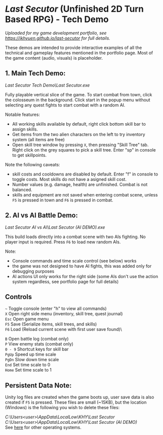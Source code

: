 # *Last Secutor* (Unfinished 2D Turn Based RPG) - Tech Demo
*Uploaded for my game development portfolio, see https://jkhyuen.github.io/last-secutor for full details.*

These demos are intended to provide interactive examples of all the technical and gameplay features mentioned in the portfolio page. Most of the game content (audio, visuals) is placeholder.

## 1. **Main Tech Demo**:
*Last Secutor Tech Demo\Last Secutor.exe*

Fully playable vertical slice of the game. To start combat from town, click the colosseum in the background. Click start in the popup menu without selecting any quest fights to start combat with a random AI. 

Notable features:
 - All working skills available by default, right click bottom skill bar to assign skills.
 - Get items from the two alien characters on the left to try inventory system (all items are free)
 - Open skill tree window by pressing ```X```, then pressing "Skill Tree" tab. Right click on the grey squares to pick a skill tree. Enter "sp" in console to get skillpoints.

Note the following caveats:
 - skill costs and cooldowns are disabled by default. Enter "f" in console to toggle costs. Most skills do not have a asigned skill cost.
 - Number values (e.g. damage, health) are unfinished. Combat is not balanced.
 - skills and equipment are not saved when entering combat scene, unless ```F5``` is pressed in town and ```F6``` is pressed in combat.

## 2. **AI vs AI Battle Demo**: 
*Last Secutor AI vs AI\Last Secutor (AI DEMO).exe*

This build loads directly into a combat scene with two AIs fighting. No player input is required. Press ```F6``` to load new random AIs. 

Note:
 - Console commands and time scale control (see below) works
 - the game was not designed to have AI fights, this was added only for debugging purposes
 - AI actions UI only works for the right side (some AIs don't use the action system regardless, see portfolio page for full details)

## Controls
```~```     Toggle console (enter "h" to view all commands)\
```X```     Open right side menu (inventory, skill tree, quest journal)\
```Esc```   Open game menu\
```F5```    Save (Serialize items, skill trees, and skills)\
```F6```    Load (Reload current scene with first user save found)\

```B```     Open battle log (combat only)\
```P```     View enemy stats (combat only)\
```0 - 9``` Shortcut keys for skill bar\
```PgUp```  Speed up time scale\
```PgDn```  Slow down time scale\
```End```   Set time scale to 0\
```Home```  Set time scale to 1

## Persistent Data Note:
Unity log files are created when the game boots up, user save data is also created if ```F5``` is pressed. These files are small (~15KB), but the location (Windows) is the following you wish to delete these files:

*C:\Users\<user>\AppData\LocalLow\KHY\Last Secutor*\
*C:\Users\<user>\AppData\LocalLow\KHY\Last Secutor (AI DEMO)*\
See [here](https://docs.unity3d.com/ScriptReference/Application-persistentDataPath.html) for other operating systems.
